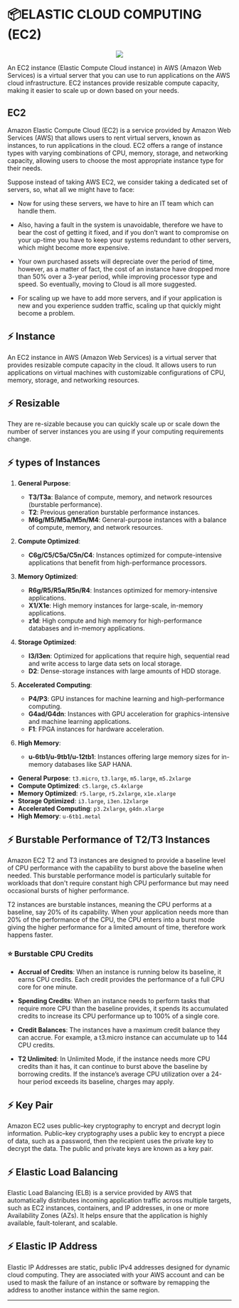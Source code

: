 # 📦ELASTIC CLOUD COMPUTING (EC2)

<div align="center">
<img src="https://digitalcloud.training/wp-content/uploads/2022/01/Amazon-EC2.jpg?update_image_id_1689017686"/>
</div>

An EC2 instance (Elastic Compute Cloud instance) in AWS (Amazon Web Services) is a virtual server that you can use to run applications on the AWS cloud infrastructure. EC2 instances provide resizable compute capacity, making it easier to scale up or down based on your needs.

## EC2 

Amazon Elastic Compute Cloud (EC2) is a service provided by Amazon Web Services (AWS) that allows users to rent virtual servers, known as instances, to run applications in the cloud. EC2 offers a range of instance types with varying combinations of CPU, memory, storage, and networking capacity, allowing users to choose the most appropriate instance type for their needs.

Suppose instead of taking AWS EC2, we consider taking a dedicated set of servers, so, what all we might have to face:

* Now for using these servers, we have to hire an IT team which can handle them.

* Also, having a fault in the system is unavoidable, therefore we have to bear the cost of getting it fixed, and if you don’t want to compromise on your up-time you have to keep your systems redundant to other servers, which might become more expensive.

* Your own purchased assets will depreciate over the period of time, however, as a matter of fact, the cost of an instance have dropped more than 50% over a 3-year period, while improving processor type and speed. So eventually, moving to Cloud is all more suggested.

* For scaling up we have to add more servers, and if your application is new and you experience sudden traffic, scaling up that quickly might become a problem.

## ⚡ Instance

An EC2 instance in AWS (Amazon Web Services) is a virtual server that provides resizable compute capacity in the cloud. It allows users to run applications on virtual machines with customizable configurations of CPU, memory, storage, and networking resources. 

## ⚡ Resizable

They are re-sizable because you can quickly scale up or scale down the number of server instances you are using if your computing requirements change.

## ⚡ types of Instances


1. **General Purpose**:
   - **T3/T3a**: Balance of compute, memory, and network resources (burstable performance).
   - **T2**: Previous generation burstable performance instances.
   - **M6g/M5/M5a/M5n/M4**: General-purpose instances with a balance of compute, memory, and network resources.

2. **Compute Optimized**:
   - **C6g/C5/C5a/C5n/C4**: Instances optimized for compute-intensive applications that benefit from high-performance processors.

3. **Memory Optimized**:
   - **R6g/R5/R5a/R5n/R4**: Instances optimized for memory-intensive applications.
   - **X1/X1e**: High memory instances for large-scale, in-memory applications.
   - **z1d**: High compute and high memory for high-performance databases and in-memory applications.

4. **Storage Optimized**:
   - **I3/I3en**: Optimized for applications that require high, sequential read and write access to large data sets on local storage.
   - **D2**: Dense-storage instances with large amounts of HDD storage.

5. **Accelerated Computing**:
   - **P4/P3**: GPU instances for machine learning and high-performance computing.
   - **G4ad/G4dn**: Instances with GPU acceleration for graphics-intensive and machine learning applications.
   - **F1**: FPGA instances for hardware acceleration.

6. **High Memory**:
   - **u-6tb1/u-9tb1/u-12tb1**: Instances offering large memory sizes for in-memory databases like SAP HANA.


- **General Purpose**: `t3.micro`, `t3.large`, `m5.large`, `m5.2xlarge`
- **Compute Optimized**: `c5.large`, `c5.4xlarge`
- **Memory Optimized**: `r5.large`, `r5.2xlarge`, `x1e.xlarge`
- **Storage Optimized**: `i3.large`, `i3en.12xlarge`
- **Accelerated Computing**: `p3.2xlarge`, `g4dn.xlarge`
- **High Memory**: `u-6tb1.metal`


## ⚡ Burstable Performance of T2/T3 Instances 

Amazon EC2 T2 and T3 instances are designed to provide a baseline level of CPU performance with the capability to burst above the baseline when needed. This burstable performance model is particularly suitable for workloads that don't require constant high CPU performance but may need occasional bursts of higher performance.

T2 instances are burstable instances, meaning the CPU performs at a baseline, say 20% of its capability. When your application needs more than 20% of the performance of the CPU, the CPU enters into a burst mode giving the higher performance for a limited amount of time, therefore work happens faster.

### ⭐ Burstable CPU Credits

* **Accrual of Credits**: When an instance is running below its baseline, it earns CPU credits. Each credit provides the performance of a full CPU core for one minute.

* **Spending Credits**: When an instance needs to perform tasks that require more CPU than the baseline provides, it spends its accumulated credits to increase its CPU performance up to 100% of a single core.

* **Credit Balances**: The instances have a maximum credit balance they can accrue. For example, a t3.micro instance can accumulate up to 144 CPU credits.

* **T2 Unlimited**: In Unlimited Mode, if the instance needs more CPU credits than it has, it can continue to burst above the baseline by borrowing credits. If the instance’s average CPU utilization over a 24-hour period exceeds its baseline, charges may apply.


## ⚡ Key Pair

Amazon EC2 uses public–key cryptography to encrypt and decrypt login information. Public–key cryptography uses a public key to encrypt a piece of data, such as a password, then the recipient uses the private key to decrypt the data. The public and private keys are known as a key pair.

## ⚡ Elastic Load Balancing

Elastic Load Balancing (ELB) is a service provided by AWS that automatically distributes incoming application traffic across multiple targets, such as EC2 instances, containers, and IP addresses, in one or more Availability Zones (AZs). It helps ensure that the application is highly available, fault-tolerant, and scalable.

## ⚡ Elastic IP Address

Elastic IP Addresses are static, public IPv4 addresses designed for dynamic cloud computing. They are associated with your AWS account and can be used to mask the failure of an instance or software by remapping the address to another instance within the same region.

---